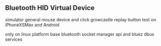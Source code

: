 ## Bluetooth HID Virtual Device

simulator general mouse device and click growcastle replay button test on iPhoneXSMax and Android

only on linux platform base bluetooth socket manager api and bluez dbus services
